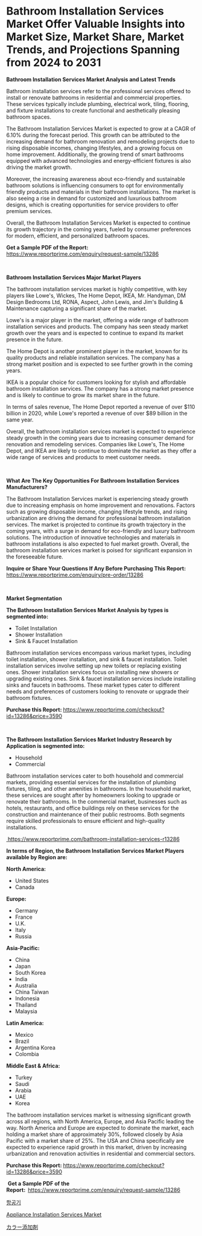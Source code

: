 <p><h1>Bathroom Installation Services Market Offer Valuable Insights into Market Size, Market Share, Market Trends, and Projections Spanning from 2024 to 2031</h1></p><p><strong>Bathroom Installation Services Market Analysis and Latest Trends</strong></p>
<p><p>Bathroom installation services refer to the professional services offered to install or renovate bathrooms in residential and commercial properties. These services typically include plumbing, electrical work, tiling, flooring, and fixture installations to create functional and aesthetically pleasing bathroom spaces.</p><p>The Bathroom Installation Services Market is expected to grow at a CAGR of 6.10% during the forecast period. This growth can be attributed to the increasing demand for bathroom renovation and remodeling projects due to rising disposable incomes, changing lifestyles, and a growing focus on home improvement. Additionally, the growing trend of smart bathrooms equipped with advanced technologies and energy-efficient fixtures is also driving the market growth.</p><p>Moreover, the increasing awareness about eco-friendly and sustainable bathroom solutions is influencing consumers to opt for environmentally friendly products and materials in their bathroom installations. The market is also seeing a rise in demand for customized and luxurious bathroom designs, which is creating opportunities for service providers to offer premium services.</p><p>Overall, the Bathroom Installation Services Market is expected to continue its growth trajectory in the coming years, fueled by consumer preferences for modern, efficient, and personalized bathroom spaces.</p></p>
<p><strong>Get a Sample PDF of the Report:&nbsp;</strong> <a href="https://www.reportprime.com/enquiry/request-sample/13286">https://www.reportprime.com/enquiry/request-sample/13286</a></p>
<p>&nbsp;</p>
<p><strong>Bathroom Installation Services Major Market Players</strong></p>
<p><p>The bathroom installation services market is highly competitive, with key players like Lowe's, Wickes, The Home Depot, IKEA, Mr. Handyman, DM Design Bedrooms Ltd, RONA, Aspect, John Lewis, and Jim's Building & Maintenance capturing a significant share of the market. </p><p>Lowe's is a major player in the market, offering a wide range of bathroom installation services and products. The company has seen steady market growth over the years and is expected to continue to expand its market presence in the future. </p><p>The Home Depot is another prominent player in the market, known for its quality products and reliable installation services. The company has a strong market position and is expected to see further growth in the coming years. </p><p>IKEA is a popular choice for customers looking for stylish and affordable bathroom installation services. The company has a strong market presence and is likely to continue to grow its market share in the future. </p><p>In terms of sales revenue, The Home Depot reported a revenue of over $110 billion in 2020, while Lowe's reported a revenue of over $89 billion in the same year. </p><p>Overall, the bathroom installation services market is expected to experience steady growth in the coming years due to increasing consumer demand for renovation and remodeling services. Companies like Lowe's, The Home Depot, and IKEA are likely to continue to dominate the market as they offer a wide range of services and products to meet customer needs.</p></p>
<p>&nbsp;</p>
<p><strong>What Are The Key Opportunities For Bathroom Installation Services Manufacturers?</strong></p>
<p><p>The Bathroom Installation Services market is experiencing steady growth due to increasing emphasis on home improvement and renovations. Factors such as growing disposable income, changing lifestyle trends, and rising urbanization are driving the demand for professional bathroom installation services. The market is projected to continue its growth trajectory in the coming years, with a surge in demand for eco-friendly and luxury bathroom solutions. The introduction of innovative technologies and materials in bathroom installations is also expected to fuel market growth. Overall, the bathroom installation services market is poised for significant expansion in the foreseeable future.</p></p>
<p><strong>Inquire or Share Your Questions If Any Before Purchasing This Report:</strong> <a href="https://www.reportprime.com/enquiry/pre-order/13286">https://www.reportprime.com/enquiry/pre-order/13286</a></p>
<p>&nbsp;</p>
<p><strong>Market Segmentation</strong></p>
<p><strong>The Bathroom Installation Services Market Analysis by types is segmented into:</strong></p>
<p><ul><li>Toilet Installation</li><li>Shower Installation</li><li>Sink & Faucet Installation</li></ul></p>
<p><p>Bathroom installation services encompass various market types, including toilet installation, shower installation, and sink & faucet installation. Toilet installation services involve setting up new toilets or replacing existing ones. Shower installation services focus on installing new showers or upgrading existing ones. Sink & faucet installation services include installing sinks and faucets in bathrooms. These market types cater to different needs and preferences of customers looking to renovate or upgrade their bathroom fixtures.</p></p>
<p><strong>Purchase this Report:&nbsp;</strong><a href="https://www.reportprime.com/checkout?id=13286&price=3590">https://www.reportprime.com/checkout?id=13286&price=3590</a></p>
<p>&nbsp;</p>
<p><strong>The Bathroom Installation Services Market Industry Research by Application is segmented into:</strong></p>
<p><ul><li>Household</li><li>Commercial</li></ul></p>
<p><p>Bathroom installation services cater to both household and commercial markets, providing essential services for the installation of plumbing fixtures, tiling, and other amenities in bathrooms. In the household market, these services are sought after by homeowners looking to upgrade or renovate their bathrooms. In the commercial market, businesses such as hotels, restaurants, and office buildings rely on these services for the construction and maintenance of their public restrooms. Both segments require skilled professionals to ensure efficient and high-quality installations.</p></p>
<p><a href="https://www.reportprime.com/bathroom-installation-services-r13286">&nbsp;https://www.reportprime.com/bathroom-installation-services-r13286</a></p>
<p><strong>In terms of Region, the Bathroom Installation Services Market Players available by Region are:</strong></p>
<p>
    <p> <strong> North America: </strong>
        <ul>
            <li>United States</li>
            <li>Canada</li>
        </ul>
        </p> 
    <p> <strong> Europe: </strong>
        <ul>
            <li>Germany</li>
            <li>France</li>
            <li>U.K.</li>
            <li>Italy</li>
            <li>Russia</li>
        </ul>
        </p> 
    <p> <strong> Asia-Pacific: </strong>
        <ul>
            <li>China</li>
            <li>Japan</li>
            <li>South Korea</li>
            <li>India</li>
            <li>Australia</li>
            <li>China Taiwan</li>
            <li>Indonesia</li>
            <li>Thailand</li>
            <li>Malaysia</li>
        </ul>
        </p> 
    <p> <strong> Latin America: </strong>
        <ul>
            <li>Mexico</li>
            <li>Brazil</li>
            <li>Argentina Korea</li>
            <li>Colombia</li>
        </ul>
        </p> 
    <p> <strong> Middle East & Africa: </strong>
        <ul>
            <li>Turkey</li>
            <li>Saudi</li>
            <li>Arabia</li>
            <li>UAE</li>
            <li>Korea</li>
        </ul>
    </p>
    </p>
<p><p>The bathroom installation services market is witnessing significant growth across all regions, with North America, Europe, and Asia Pacific leading the way. North America and Europe are expected to dominate the market, each holding a market share of approximately 30%, followed closely by Asia Pacific with a market share of 25%. The USA and China specifically are expected to experience rapid growth in this market, driven by increasing urbanization and renovation activities in residential and commercial sectors.</p></p>
<p><strong>Purchase this Report: </strong><a href="https://www.reportprime.com/checkout?id=13286&price=3590">https://www.reportprime.com/checkout?id=13286&price=3590</a></p>
<p>&nbsp;<strong>Get a Sample PDF of the Report:&nbsp;&nbsp;</strong><a href="https://www.reportprime.com/enquiry/request-sample/13286">https://www.reportprime.com/enquiry/request-sample/13286</a></p>
<p><strong></strong></p>
<p><p><a href="https://github.com/plelbej847484502/Market-Research-Report-List-1/blob/main/647759822395.md">항공기</a></p><p><a href="https://github.com/WillieWoodard/Market-Research-Report-List-4/blob/main/appliance-installation-services-market.md">Appliance Installation Services Market</a></p><p><a href="https://github.com/oafhukehf4709715/Market-Research-Report-List-1/blob/main/806726024408.md">カラー添加剤</a></p></p>